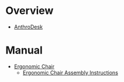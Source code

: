 # Overview

- [AnthroDesk](https://www.anthrodesk.com/)

# Manual

- [Ergonomic Chair](https://www.anthrodesk.com/collections/accessories/products/ergonomic-high-back-office-chair)
    - [Ergonomic Chair Assembly Instructions](ergonomic-chair-assembly-instructions.pdf)
